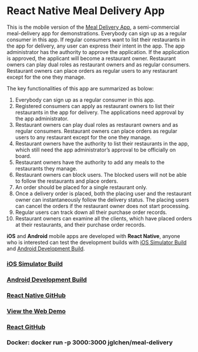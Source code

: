 # React Native Meal Delivery App

This is the mobile version of the [Meal Delivery App](https://meal-delivery-three.vercel.app), a semi-commercial meal-delivery app for demonstrations. Everybody can sign up as a regular consumer in this app. If regular consumers want to list their restaurants in the app for delivery, any user can express their intent in the app. The app administrator has the authority to approve the application. If the application is approved, the applicant will become a restaurant owner. Restaurant owners can play dual roles as restaurant owners and as regular consumers. Restaurant owners can place orders as regular users to any restaurant except for the one they manage.

The key functionalities of this app are summarized as bolow:

1. Everybody can sign up as a regular consumer in this app.
2. Registered consumers can apply as restaurant owners to list their restaurants in the app for delivery. The applications need approval by the app administrator.
3. Restaurant owners can play dual roles as restaurant owners and as regular consumers. Restaurant owners can place orders as regular users to any restaurant except for the one they manage.
4. Restaurant owners have the authority to list their restaurants in the app, which still need the app administrator’s approval to be officially on board. 
5. Restaurant owners have the authority to add any meals to the restaurants they manage.
6. Restaurant owners can block users. The blocked users will not be able to follow the restaurants and place orders.
7. An order should be placed for a single restaurant only.
8. Once a delivery order is placed, both the placing user and the restaurant owner can instantaneously follow the delivery status. The placing users can cancel the orders if the restaurant owner does not start processing.
9. Regular users can track down all their purchase order records.
10. Restaurant owners can examine all the clients, which have placed orders at their restaurants, and their purchase order records.

**iOS** and **Android** mobile apps are developed with **React Native**, anyone who is interested can test the development builds with [iOS Simulator Build](https://expo.dev/accounts/jglchen/projects/meal-delivery/builds/47dc5625-473d-433e-b9e4-7c4d39b491a0) and [Android Development Build](https://expo.dev/accounts/jglchen/projects/meal-delivery/builds/d028913d-8994-4479-8974-37f4503c7ac0).


### [iOS Simulator Build](https://expo.dev/accounts/jglchen/projects/meal-delivery/builds/47dc5625-473d-433e-b9e4-7c4d39b491a0)
### [Android Development Build](https://expo.dev/accounts/jglchen/projects/meal-delivery/builds/d028913d-8994-4479-8974-37f4503c7ac0)
### [React Native GitHub](https://github.com/jglchen/react-native-meal-delivery)
### [View the Web Demo](https://meal-delivery-three.vercel.app)
### [React GitHub](https://github.com/jglchen/meal-delivery)
### Docker: docker run -p 3000:3000 jglchen/meal-delivery
